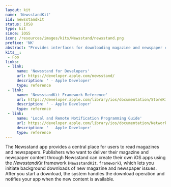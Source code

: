 ```yaml
---
layout: kit
name: 'NewsstandKit'
iid: newsstandkit
status: iOS8
type: kit
since: iOS5
icon: /resources/images/kits/Newsstand/newsstand.png
prefixe: 'NK'
abstract: "Provides interfaces for downloading magazine and newspaper content in the background."
kits__:
 - Foo
links:
 - link:
     name: 'Newsstand for Developers'
     url: https://developer.apple.com/newsstand/
     description: ' - Apple Developer'
     type: reference
 - link:
     name: 'NewsstandKit Framework Reference'
     url: https://developer.apple.com/library/ios/documentation/StoreKit/Reference/NewsstandKit_Framework/index.html
     description: ' - Apple Developer'
     type: reference
 - link:
     name: 'Local and Remote Notification Programming Guide'
     url: https://developer.apple.com/library/ios/documentation/NetworkingInternet/Conceptual/RemoteNotificationsPG/Introduction.html
     description: ' - Apple Developer'
     type: reference
---
```


The Newsstand app provides a central place for users to read magazines and newspapers. Publishers who want to deliver their magazine and newspaper content through Newsstand can create their own iOS apps using the *NewsstandKit* framework (`NewsstandKit.framework`), which lets you initiate background downloads of new magazine and newspaper issues. After you start a download, the system handles the download operation and notifies your app when the new content is available.
